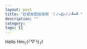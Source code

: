 ```yaml
---
layout: post
title: "赶紧发图给我啊  (ノ=Д=)ノ┻━┻ "
description: ""
category: 
tags: []
---
```

Hello Hm╮(╯▽╰)╭!
